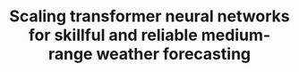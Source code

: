 ---
title: "Scaling transformer neural networks for skillful and reliable medium-range weather forecasting"
collection: publications
permalink: /publications/Stormer
venue: "Conference on Neural Information Processing Systems (NeurIPS 2024)"
authors: '<b>Tung Nguyen</b>, Rohan Shah, Hritik Bansal, Troy Arcomano, Sandeep Madireddy, Romit Maulik, Veerabhadra Kotamarthi, Ian Foster, Aditya Grover'
paper: "https://arxiv.org/abs/2312.03876"
code: "https://github.com/tung-nd/stormer"
slide: "https://docs.google.com/presentation/d/1cTECYfcGppLDcLX3e_FMIBQ5hO1x8i0gcYKzWWKyi3I/edit?usp=sharing"
---